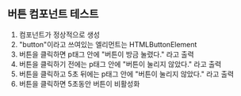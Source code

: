 ## 버튼 컴포넌트 테스트

1. 컴포넌트가 정상적으로 생성
2. "button"이라고 쓰여있는 엘리먼트는 HTMLButtonElement
3. 버튼을 클릭하면 p태그 안에 "버튼이 방금 눌렸다." 라고 출력
4. 버튼을 클릭하기 전에는 p태그 안에 "버튼이 눌리지 않았다." 라고 출력
5. 버튼을 클릭하고 5초 뒤에는 p태그 안에 "버튼이 눌리지 않았다." 라고 출력
6. 버튼을 클릭하면 5초동안 버튼이 비활성화
